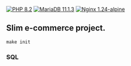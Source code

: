 [![PHP 8.2](https://img.shields.io/badge/php-8.2-%23777BB4?style=for-the-badge&logo=php&logoColor=black">)](https://www.php.net/releases/8_2_0.php)
[![MariaDB 11.1.3](https://img.shields.io/badge/MariaDB-11.1.3-003545?style=for-the-badge&logo=mariadb&logoColor=white)](https://mariadb.com/kb/en/mariadb-11-1-3-release-notes/)
[![Nginx 1.24-alpine](https://img.shields.io/badge/nginx-1.24-%23009639.svg?style=for-the-badge&logo=nginx&logoColor=white)](https://nginx.org/en/CHANGES-1.24)
## Slim e-commerce project.
```
make init
```

### SQL
```sql


```




